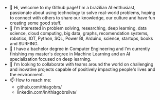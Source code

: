 - 👋 Hi, welcome to my Github page! I'm a brazilian AI enthusiast, passionate about using technology to solve real-world problems, hoping to connect with others to share our knowledge, our culture and have fun creating some good stuff.
- 👀 I’m interested in problem solving, researching, deep learning, data science, cloud computing, big data, graphs, recomendation systems, robotics, IOT, Python, SQL, Power BI, Arduino, science, startups, books and SURFING.
- 🌱 I have a bachelor degree in Computer Engineering and I'm currently finishing my master's degree in Machine Learning and an AI specialization focused on deep learning.
- 💞️ I’m looking to collaborate with teams around the world on challenging and inovative projects capable of positively impacting people's lives and the environment.
- 📫 How to reach me:
  - github.com/thiagobrs/
  - linkedin.com/in/thiagobrsilva/

<!---
thiagobrs/thiagobrs is a ✨ special ✨ repository because its `README.md` (this file) appears on your GitHub profile.
You can click the Preview link to take a look at your changes.
--->
